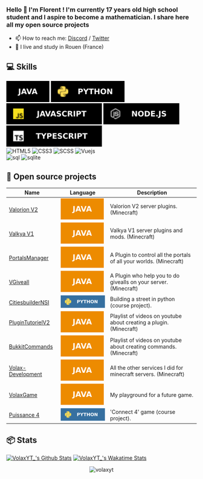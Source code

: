 ### Hello 👋 I'm Florent ! I'm currently 17 years old high school student and I aspire to become a mathematician. I share here all my open source projects

- 📫 How to reach me: [Discord](https://discord.gg/3anxCKb) / [Twitter](https://twitter.com/VolaxOff)
- 🥖 I live and study in Rouen (France) 

## 💻 Skills
![Java](https://github.com/VolaxYT/VolaxYT/blob/main/java-black.svg)
![Python](https://github.com/VolaxYT/VolaxYT/blob/main/python-black.svg)
![JavaScript](https://github.com/VolaxYT/VolaxYT/blob/main/js-black.svg)
![nodejs](https://github.com/VolaxYT/VolaxYT/blob/main/nodejs-black.svg)
![Typescript](https://github.com/VolaxYT/VolaxYT/blob/main/tp-black.svg)
<br>
![HTML5](https://img.shields.io/badge/html5-black?style=for-the-badge&logo=html5&logoColor=white)
![CSS3](https://img.shields.io/badge/css3-black?style=for-the-badge&logo=css3&logoColor=white)
![SCSS](https://img.shields.io/badge/Sass-black?style=for-the-badge&logo=sass&logoColor=white)
![Vuejs](https://img.shields.io/badge/Vue.js-black?style=for-the-badge&logo=vue.js&logoColor=4FC08D)
<br>
![sql](https://img.shields.io/badge/MySQL-black?style=for-the-badge&logo=mysql&logoColor=white)
![sqlite](https://img.shields.io/badge/SQLite-black?style=for-the-badge&logo=sqlite&logoColor=white)



## 🚩 Open source projects
  | Name                                                            | Language                                                           | Description                                                         |
  |-----------------------------------------------------------------|--------------------------------------------------------------------|---------------------------------------------------------------------|
  | [Valorion V2](https://github.com/VolaxYT/Valorion)              |![lg](https://github.com/VolaxYT/VolaxYT/blob/main/java-normal.svg) | Valorion V2 server plugins. (Minecraft)                             |
  | [Valkya V1](https://github.com/ValkyaMC)                        |![lg](https://github.com/VolaxYT/VolaxYT/blob/main/java-normal.svg) | Valkya V1 server plugins and mods. (Minecraft)                      | 
  | [PortalsManager](https://github.com/VolaxYT/PortalsManager)     |![lg](https://github.com/VolaxYT/VolaxYT/blob/main/java-normal.svg) | A Plugin to control all the portals of all your worlds. (Minecraft) |
  | [VGiveall](https://github.com/VolaxYT/VGiveall)                 |![lg](https://github.com/VolaxYT/VolaxYT/blob/main/java-normal.svg) | A Plugin who help you to do givealls on your server. (Minecraft)    | 
  | [CitiesbuilderNSI](https://github.com/VolaxYT/CitiesbuilderNSI) |![g](https://github.com/VolaxYT/VolaxYT/blob/main/python-normal.svg)| Building a street in python (course project).                       |  
  | [PluginTutorielV2](https://github.com/VolaxYT/PluginTutorielV2) |![lg](https://github.com/VolaxYT/VolaxYT/blob/main/java-normal.svg) | Playlist of videos on youtube about creating a plugin. (Minecraft)  |  
  | [BukkitCommands](https://github.com/VolaxYT/BukkitCommands)     |![lg](https://github.com/VolaxYT/VolaxYT/blob/main/java-normal.svg) | Playlist of videos on youtube about creating commands. (Minecraft)  |  
  | [Volax-Development](https://github.com/Volax-Development)       |![lg](https://github.com/VolaxYT/VolaxYT/blob/main/java-normal.svg) | All the other services I did for minecraft servers. (Minecraft)     |  
  | [VolaxGame](https://github.com/VolaxYT/VolaxGame)               |![lg](https://github.com/VolaxYT/VolaxYT/blob/main/java-normal.svg) | My playground for a future game.                                    |
  | [Puissance 4](https://github.com/VolaxYT/Puissance4)            |![g](https://github.com/VolaxYT/VolaxYT/blob/main/python-normal.svg)| 'Connect 4' game (course project).                                  | 
## 📦 Stats 
[![VolaxYT_'s Github Stats](https://github-readme-stats.vercel.app/api?username=volaxyt&theme=radical)](https://github.com/anuraghazra/github-readme-stats)
[![VolaxYT_'s Wakatime Stats](https://github-readme-stats.vercel.app/api/wakatime?username=Volax&range=all_time)](https://github.com/anuraghazra/github-readme-stats)
<br>
<p align="center"> <img src="https://komarev.com/ghpvc/?username=volaxyt" alt="volaxyt"/></p>
